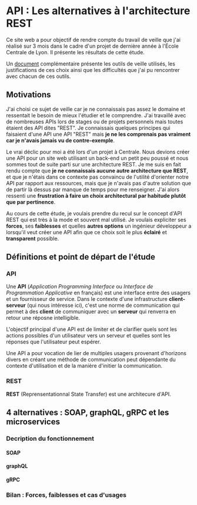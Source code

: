 # API : Les alternatives à l'architecture REST

Ce site web a pour objectif de rendre compte du travail de veille que j'ai réalisé sur 3 mois dans le cadre d'un projet de dernière année à l'École Centrale de Lyon. Il présente les résultats de cette étude. 

Un [document](https://github.com/Duranson/NTIC3AECL) complémentaire présente les outils de veille utilisés, les justifications de ces choix ainsi que les difficultés que j'ai pu rencontrer avec chacun de ces outils.

## Motivations

J'ai choisi ce sujet de veille car je ne connaissais pas assez le domaine et ressentait le besoin de mieux l'étudier et le comprendre. J'ai travaillé avec de nombreuses APIs lors de stages ou de projets personnels mais toutes étaient des API dites "REST". Je connaissais quelques principes qui faisaient d'une API une API "REST" mais **je ne les comprenais pas vraiment car je n'avais jamais vu de contre-exemple**. 

Le vrai déclic pour moi a été lors d'un projet à Centrale. Nous devions créer une API pour un site web utilisant un back-end un petit peu poussé et nous sommes tout de suite parti sur une architecture REST. Je me suis en fait rendu compte que **je ne connaissais aucune autre architecture que REST**, et que je n'étais dans ce contexte pas convaincu de l'utilité d'orienter notre API par rapport aux ressources, mais que je n'avais pas d'autre solution que de partir là dessus par manque de temps pour me renseigner. J'ai alors ressenti une **frustration à faire un choix architectural par habitude plutôt que par pertinence**.

Au cours de cette étude, je voulais prendre du recul sur le concept d'API REST qui est très à la mode et souvent mal utilisé. Je voulais expliciter ses **forces**, ses **faiblesses** et quelles **autres options** un ingénieur développeur a lorsqu'il veut créer une API afin que ce choix soit le plus **éclairé** et **transparent** possible.

## Définitions et point de départ de l'étude

### API

Une **API** (_Application Programming Interface_ ou _Interface de Programmation Applicative_ en français) est une interface entre des usagers et un fournisseur de service. Dans le contexte d'une infrastructure **client-serveur** (qui nous intéresse ici), c'est une norme de communication qui permet à des **client** de communiquer avec un **serveur** qui renverra en retour une réposne intelligible.

L'objectif principal d'une API est de limiter et de clarifier quels sont les actions possibles d'un utilisateur vers un serveur et quelles sont les réponses que l'utilisateur peut espérer.

Une API a pour vocation de lier de multiples usagers provenant d'horizons divers en créant une méthode de communication peut dépendante du contexte d'utilisation et de la manière d'initier la communication.

### REST

**REST** (Reprensentationnal State Transfer) est une architecure d'API.

## 4 alternatives : SOAP, graphQL, gRPC et les microservices

### Decription du fonctionnement

#### SOAP

#### graphQL

#### gRPC

### Bilan : Forces, faiblesses et cas d'usages
